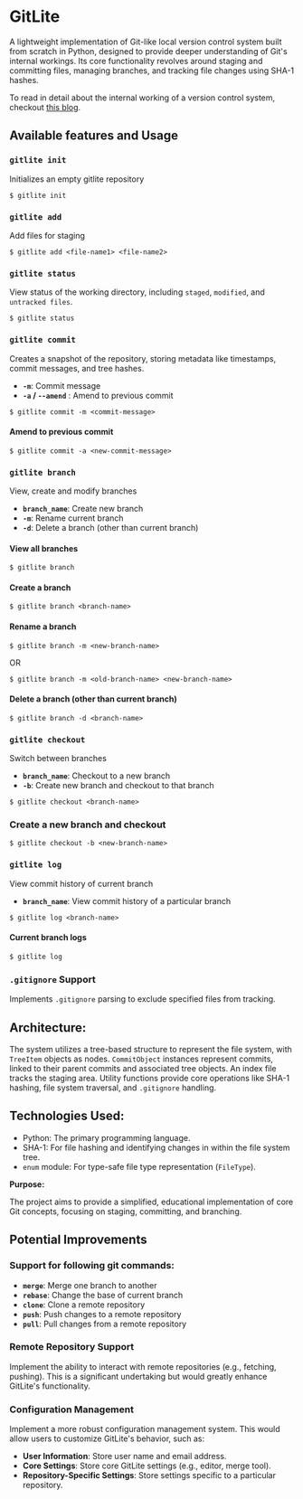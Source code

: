 # GitLite
A lightweight implementation of Git-like local version control system built from scratch in Python, designed to provide deeper understanding of Git's internal workings. Its core functionality revolves around staging and committing files, managing branches, and tracking file changes using SHA-1 hashes.

To read in detail about the internal working of a version control system, checkout [this blog](notnith.in/blogs/gitlite-internal-working).

## Available features and Usage
### `gitlite init`
Initializes an empty gitlite repository
```
$ gitlite init
```
### `gitlite add`
Add files for staging
```
$ gitlite add <file-name1> <file-name2>
```
### `gitlite status`
View status of the working directory, including `staged`, `modified`, and `untracked files`.
```
$ gitlite status
```
### `gitlite commit`
Creates a snapshot of the repository, storing metadata like timestamps, commit messages, and tree hashes.
- **`-m`**: Commit message
- **`-a` / `--amend`** : Amend to previous commit
```
$ gitlite commit -m <commit-message>
```
#### Amend to previous commit
```
$ gitlite commit -a <new-commit-message>
```
### `gitlite branch`
View, create and modify branches
- **`branch_name`**: Create new branch
- **`-m`**: Rename current branch
- **`-d`**: Delete a branch (other than current branch)
#### View all branches
```
$ gitlite branch
```
#### Create a branch
```
$ gitlite branch <branch-name>
```
#### Rename a branch
```
$ gitlite branch -m <new-branch-name>
```
OR
```
$ gitlite branch -m <old-branch-name> <new-branch-name>
```
#### Delete a branch (other than current branch)
```
$ gitlite branch -d <branch-name>
```
### `gitlite checkout`
Switch between branches
- **`branch_name`**: Checkout to a new branch
- **`-b`**: Create new branch and checkout to that branch
```
$ gitlite checkout <branch-name>
```
### Create a new branch and checkout
```
$ gitlite checkout -b <new-branch-name>
```
### `gitlite log`
View commit history of current branch
- **`branch_name`**: View commit history of a particular branch
```
$ gitlite log <branch-name>
```
#### Current branch logs
```
$ gitlite log
```
### `.gitignore` Support 
Implements `.gitignore` parsing to exclude specified files from tracking.


## Architecture:

The system utilizes a tree-based structure to represent the file system, with `TreeItem` objects as nodes. `CommitObject` instances represent commits, linked to their parent commits and associated tree objects.  An index file tracks the staging area.  Utility functions provide core operations like SHA-1 hashing, file system traversal, and `.gitignore` handling.

## Technologies Used:

* Python: The primary programming language.
* SHA-1: For file hashing and identifying changes in within the file system tree.
* `enum` module: For type-safe file type representation (`FileType`).

**Purpose:**

The project aims to provide a simplified, educational implementation of core Git concepts, focusing on staging, committing, and branching.

## Potential Improvements
### Support for following git commands:
- **`merge`**: Merge one branch to another
- **`rebase`**: Change the base of current branch
- **`clone`**: Clone a remote repository
- **`push`**: Push changes to a remote repository
- **`pull`**: Pull changes from a remote repository

### Remote Repository Support
Implement the ability to interact with remote repositories (e.g., fetching, pushing). This is a significant undertaking but would greatly enhance GitLite's functionality.

### Configuration Management
Implement a more robust configuration management system. This would allow users to customize GitLite's behavior, such as:
- **User Information**: Store user name and email address.
- **Core Settings**: Store core GitLite settings (e.g., editor, merge tool).
- **Repository-Specific Settings**: Store settings specific to a particular repository.